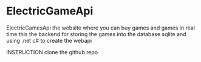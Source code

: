 # ElectricGameApi
ElectricGamesApi the website where you can buy games and games in real time this the backend for storing the games into the database sqlite and using .net c# to create the webapi 

INSTRUCTION
clone the github repo 
